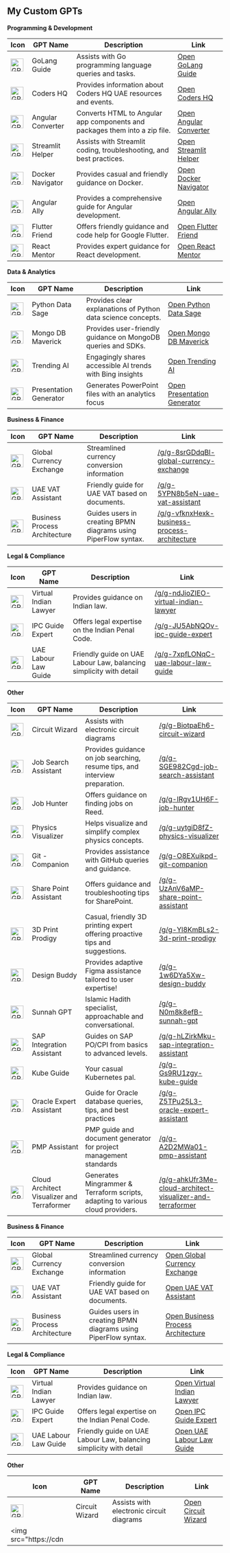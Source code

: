 ## My Custom GPTs

**Programming & Development**

| Icon | GPT Name | Description | Link |
|---|---|---|---|
| <div class="gizmo-shadow-stroke overflow-hidden rounded-full"><img src="https://files.oaiusercontent.com/file-lEcwY215qvHTgrGwDNqpXFZ1?se=2124-05-04T16%3A15%3A50Z&sp=r&sv=2023-11-03&sr=b&rscc=max-age%3D1209600%2C%20immutable&rscd=attachment%3B%20filename%3D199965ee-a29c-47aa-81c9-bd73e337076e.png&sig=d1IhJvzS68EJvDgHONPPXR6kryRsdV6aJj8pN/EgdCY%3D" class="h-full w-full bg-token-main-surface-secondary" alt="GPT" width="30" height="30"></div> | GoLang Guide | Assists with Go programming language queries and tasks. | [Open GoLang Guide](/g/g-lkgT9jBkz-golang-guide) |
| <div class="gizmo-shadow-stroke overflow-hidden rounded-full"><img src="https://files.oaiusercontent.com/file-UZyaYb3Fc1sqrfoWqUYbnwMB?se=2124-05-05T10%3A28%3A52Z&sp=r&sv=2023-11-03&sr=b&rscc=max-age%3D1209600%2C%20immutable&rscd=attachment%3B%20filename%3D361062964_1420581785152816_9061616852616417382_n.jpg&sig=C8st39zZlypxAmz%2Bz/VGDwcN2j4jT3pfYcoHiB1w264%3D" class="h-full w-full bg-token-main-surface-secondary" alt="GPT" width="30" height="30"></div> | Coders HQ | Provides information about Coders HQ UAE resources and events. | [Open Coders HQ](/g/g-oHTZgBnWU-coders-hq) |
| <div class="gizmo-shadow-stroke overflow-hidden rounded-full"><img src="https://files.oaiusercontent.com/file-1dZcTGowYkez9fpvCLInXaXb?se=2124-01-03T12%3A56%3A10Z&sp=r&sv=2021-08-06&sr=b&rscc=max-age%3D1209600%2C%20immutable&rscd=attachment%3B%20filename%3D64bf779b-e8d9-4dbc-9ed7-9277cba37487.png&sig=d6%2BKpKxBQpBtjc99g71xttqE3UmnOMS8Gzl5Mad/3Xs%3D" class="h-full w-full bg-token-main-surface-secondary" alt="GPT" width="30" height="30"></div> | Angular Converter | Converts HTML to Angular app components and packages them into a zip file. | [Open Angular Converter](/g/g-R1GKrTi1v-angular-converter) |
| <div class="gizmo-shadow-stroke overflow-hidden rounded-full"><img src="https://files.oaiusercontent.com/file-gn8WDWscNwlh7VDhQtOaQxRm?se=2123-12-09T15%3A01%3A17Z&sp=r&sv=2021-08-06&sr=b&rscc=max-age%3D1209600%2C%20immutable&rscd=attachment%3B%20filename%3D1592ac2e-f64a-4fb3-bbec-6e957a3744e4.png&sig=jIoYX0yapT3Q6b62T1rbDxIow8eaGb7iB5oHJZXtolc%3D" class="h-full w-full bg-token-main-surface-secondary" alt="GPT" width="30" height="30"></div> | Streamlit Helper | Assists with Streamlit coding, troubleshooting, and best practices. | [Open Streamlit Helper](/g/g-B5iGZl3Gf-streamlit-helper) |
| <div class="gizmo-shadow-stroke overflow-hidden rounded-full"><img src="https://files.oaiusercontent.com/file-epePhbwhQD0VIPsMbbubL4fs?se=2123-11-03T07%3A17%3A42Z&sp=r&sv=2021-08-06&sr=b&rscc=max-age%3D31536000%2C%20immutable&rscd=attachment%3B%20filename%3D684dcd70-cdc5-4db2-b961-710b4808e77e.png&sig=yJgeLbO%2BWYmFrs67jnGV3%2Bp3zkeOoe2qh3tN8GpSlV0%3D" class="h-full w-full bg-token-main-surface-secondary" alt="GPT" width="30" height="30"></div> | Docker Navigator | Provides casual and friendly guidance on Docker. | [Open Docker Navigator](/g/g-ktlu88Zmz-docker-navigator) |
| <div class="gizmo-shadow-stroke overflow-hidden rounded-full"><img src="https://files.oaiusercontent.com/file-ENOk4uIZh29lDTEVyRnUVFQU?se=2123-11-19T15%3A52%3A53Z&sp=r&sv=2021-08-06&sr=b&rscc=max-age%3D1209600%2C%20immutable&rscd=attachment%3B%20filename%3De0028727-116a-4854-be37-17f420d2be26.png&sig=K6fFMY3Rx4DoqIF1BI04oOmoDjL31jEVEDPhYkXD7pU%3D" class="h-full w-full bg-token-main-surface-secondary" alt="GPT" width="30" height="30"></div> | Angular Ally | Provides a comprehensive guide for Angular development. | [Open Angular Ally](/g/g-Dep3LtJVW-angular-ally) |
| <div class="gizmo-shadow-stroke overflow-hidden rounded-full"><img src="https://files.oaiusercontent.com/file-6qw98BdDKogoA2ITB6dEdSeR?se=2123-11-19T15%3A49%3A32Z&sp=r&sv=2021-08-06&sr=b&rscc=max-age%3D1209600%2C%20immutable&rscd=attachment%3B%20filename%3Db2f842f2-1f2f-42e7-85d3-9ee3a75347d7.png&sig=TohsQ1RpB1JY86k7fy1uNXaYZl5g8pv7yezbNVVYZKM%3D" class="h-full w-full bg-token-main-surface-secondary" alt="GPT" width="30" height="30"></div> | Flutter Friend | Offers friendly guidance and code help for Google Flutter. | [Open Flutter Friend](/g/g-Xw3SBBYqp-flutter-friend) |
| <div class="gizmo-shadow-stroke overflow-hidden rounded-full"><img src="https://files.oaiusercontent.com/file-DtUt7dOKroKEDX15bX1mWRpA?se=2123-11-19T15%3A54%3A28Z&sp=r&sv=2021-08-06&sr=b&rscc=max-age%3D1209600%2C%20immutable&rscd=attachment%3B%20filename%3D08358135-ed6c-4167-8dcf-7aa6565cb6e3.png&sig=vPnaLkSkLH%2B1gKbQpv%2B%2B9u0Knyk8rZ2UkHxfXvTDsCc%3D" class="h-full w-full bg-token-main-surface-secondary" alt="GPT" width="30" height="30"></div> | React Mentor | Provides expert guidance for React development. | [Open React Mentor](/g/g-4dUEV8nS8-react-mentor) |

**Data & Analytics**

| Icon | GPT Name | Description | Link |
|---|---|---|---|
| <div class="gizmo-shadow-stroke overflow-hidden rounded-full"><img src="https://files.oaiusercontent.com/file-rr1dYWXy4yvQ6Rz2rSF4oI9g?se=2123-11-19T18%3A49%3A35Z&sp=r&sv=2021-08-06&sr=b&rscc=max-age%3D1209600%2C%20immutable&rscd=attachment%3B%20filename%3Dfb55db13-29bd-4793-8231-ab0647fa1eb2.png&sig=9BooSiWtpP0fta9PrPngn%2B%2BBRzsTMglnyjQT03j6p9s%3D" class="h-full w-full bg-token-main-surface-secondary" alt="GPT" width="30" height="30"></div> | Python Data Sage | Provides clear explanations of Python data science concepts. | [Open Python Data Sage](/g/g-jsdVsp8fH-python-data-sage) |
| <div class="gizmo-shadow-stroke overflow-hidden rounded-full"><img src="https://files.oaiusercontent.com/file-uxLBfyEhtUGpPMgth59uLahZ?se=2123-11-19T19%3A05%3A35Z&sp=r&sv=2021-08-06&sr=b&rscc=max-age%3D1209600%2C%20immutable&rscd=attachment%3B%20filename%3De7ce5447-7215-43c0-99c1-3d9e58e27ae4.png&sig=AQn00D5ZYbiHYXOkoWqfI9XVlFNMsM16OKrztxQ3/vo%3D" class="h-full w-full bg-token-main-surface-secondary" alt="GPT" width="30" height="30"></div> | Mongo DB Maverick | Provides user-friendly guidance on MongoDB queries and SDKs. | [Open Mongo DB Maverick](/g/g-hbwrIKeYp-mongo-db-maverick) |
| <div class="gizmo-shadow-stroke overflow-hidden rounded-full"><img src="https://upload.wikimedia.org/wikipedia/commons/thumb/9/99/Bing_logo.svg/1200px-Bing_logo.svg.png" class="h-full w-full bg-token-main-surface-secondary" alt="GPT" width="30" height="30"></div> | Trending AI | Engagingly shares accessible AI trends with Bing insights | [Open Trending AI](/g/g-MIzdMXtyT-trending-ai) |
| <div class="gizmo-shadow-stroke overflow-hidden rounded-full"><img src="https://upload.wikimedia.org/wikipedia/commons/thumb/f/f2/Microsoft_PowerPoint_logo_%282019%29.svg/1200px-Microsoft_PowerPoint_logo_%282019%29.svg.png" class="h-full w-full bg-token-main-surface-secondary" alt="GPT" width="30" height="30"></div> | Presentation Generator | Generates PowerPoint files with an analytics focus | [Open Presentation Generator](/g/g-gtmf69Kgy-presentation-generator) | 

**Business & Finance**

| Icon | GPT Name | Description | Link |
|---|---|---|---|
| <div class="gizmo-shadow-stroke overflow-hidden rounded-full"><img src="https://cdn-icons-png.flaticon.com/512/3487/3487593.png" class="h-full w-full bg-token-main-surface-secondary" alt="GPT" width="30" height="30"></div> | Global Currency Exchange | Streamlined currency conversion information | [/g/g-8srGDdqBl-global-currency-exchange](/g/g-8srGDdqBl-global-currency-exchange) |
| <div class="gizmo-shadow-stroke overflow-hidden rounded-full"><img src="https://upload.wikimedia.org/wikipedia/commons/thumb/a/ae/Flag_of_the_United_Arab_Emirates.svg/1200px-Flag_of_the_United_Arab_Emirates.svg.png" class="h-full w-full bg-token-main-surface-secondary" alt="GPT" width="30" height="30"></div> | UAE VAT Assistant | Friendly guide for UAE VAT based on documents. | [/g/g-5YPN8b5eN-uae-vat-assistant](/g/g-5YPN8b5eN-uae-vat-assistant) |
| <div class="gizmo-shadow-stroke overflow-hidden rounded-full"><img src="https://www.visual-paradigm.com/images/products/community/bpmn-diagram-icon.png" class="h-full w-full bg-token-main-surface-secondary" alt="GPT" width="30" height="30"></div> | Business Process Architecture | Guides users in creating BPMN diagrams using PiperFlow syntax. | [/g/g-vfknxHexk-business-process-architecture](/g/g-vfknxHexk-business-process-architecture) |

**Legal & Compliance**

| Icon | GPT Name | Description | Link |
|---|---|---|---|
| <div class="gizmo-shadow-stroke overflow-hidden rounded-full"><img src="https://upload.wikimedia.org/wikipedia/commons/thumb/4/41/Flag_of_India.svg/1200px-Flag_of_India.svg.png" class="h-full w-full bg-token-main-surface-secondary" alt="GPT" width="30" height="30"></div> | Virtual Indian Lawyer | Provides guidance on Indian law. | [/g/g-ndJioZIEO-virtual-indian-lawyer](/g/g-ndJioZIEO-virtual-indian-lawyer) |
| <div class="gizmo-shadow-stroke overflow-hidden rounded-full"><img src="https://www.law.cornell.edu/wex/media/images/wex-icons/law-icon.png" class="h-full w-full bg-token-main-surface-secondary" alt="GPT" width="30" height="30"></div> | IPC Guide Expert | Offers legal expertise on the Indian Penal Code. | [/g/g-JU5AbNQOv-ipc-guide-expert](/g/g-JU5AbNQOv-ipc-guide-expert) |
| <div class="gizmo-shadow-stroke overflow-hidden rounded-full"><img src="https://upload.wikimedia.org/wikipedia/commons/thumb/a/ae/Flag_of_the_United_Arab_Emirates.svg/1200px-Flag_of_the_United_Arab_Emirates.svg.png" class="h-full w-full bg-token-main-surface-secondary" alt="GPT" width="30" height="30"></div> | UAE Labour Law Guide | Friendly guide on UAE Labour Law, balancing simplicity with detail | [/g/g-7xpfLONqC-uae-labour-law-guide](/g/g-7xpfLONqC-uae-labour-law-guide) |

**Other**

| Icon | GPT Name | Description | Link |
|---|---|---|---|
| <div class="gizmo-shadow-stroke overflow-hidden rounded-full"><img src="https://files.oaiusercontent.com/file-6QdyOlbVvnYylRwU8Nkfmxxx?se=2124-03-03T19%3A31%3A05Z&sp=r&sv=2021-08-06&sr=b&rscc=max-age%3D1209600%2C%20immutable&rscd=attachment%3B%20filename%3D3f4fa0ec-7148-4b7a-9346-59eafa1d1bc7.png&sig=WvZXXENz6JRnR9gxxJ2pk5yJchJQ5WzbxR3uVBSN7VE%3D" class="h-full w-full bg-token-main-surface-secondary" alt="GPT" width="30" height="30"></div> | Circuit Wizard | Assists with electronic circuit diagrams | [/g/g-BiotpaEh6-circuit-wizard](/g/g-BiotpaEh6-circuit-wizard) |
| <div class="gizmo-shadow-stroke overflow-hidden rounded-full"><img src="https://cdn-icons-png.flaticon.com/512/3487/3487595.png" class="h-full w-full bg-token-main-surface-secondary" alt="GPT" width="30" height="30"></div> | Job Search Assistant | Provides guidance on job searching, resume tips, and interview preparation. | [/g/g-SGE982Cgd-job-search-assistant](/g/g-SGE982Cgd-job-search-assistant) |
| <div class="gizmo-shadow-stroke overflow-hidden rounded-full"><img src="https://www.reed.co.uk/images/logo.svg" class="h-full w-full bg-token-main-surface-secondary" alt="GPT" width="30" height="30"></div> | Job Hunter | Offers guidance on finding jobs on Reed. | [/g/g-IRgv1UH6F-job-hunter](/g/g-IRgv1UH6F-job-hunter) |
| <div class="gizmo-shadow-stroke overflow-hidden rounded-full"><img src="https://www.iconfinder.com/data/icons/science-and-technology-1/100/physics-512.png" class="h-full w-full bg-token-main-surface-secondary" alt="GPT" width="30" height="30"></div> | Physics Visualizer | Helps visualize and simplify complex physics concepts. | [/g/g-uytgiD8fZ-physics-visualizer](/g/g-uytgiD8fZ-physics-visualizer) |
| <div class="gizmo-shadow-stroke overflow-hidden rounded-full"><img src="https://github.githubassets.com/images/modules/logos_page/GitHub-Mark.png" class="h-full w-full bg-token-main-surface-secondary" alt="GPT" width="30" height="30"></div> | Git - Companion | Provides assistance with GitHub queries and guidance. | [/g/g-O8EXuikpd-git-companion](/g/g-O8EXuikpd-git-companion) |
| <div class="gizmo-shadow-stroke overflow-hidden rounded-full"><img src="https://upload.wikimedia.org/wikipedia/commons/thumb/8/86/SharePoint_logo.svg/1200px-SharePoint_logo.svg.png" class="h-full w-full bg-token-main-surface-secondary" alt="GPT" width="30" height="30"></div> | Share Point Assistant | Offers guidance and troubleshooting tips for SharePoint. | [/g/g-UzAnV6aMP-share-point-assistant](/g/g-UzAnV6aMP-share-point-assistant) |
| <div class="gizmo-shadow-stroke overflow-hidden rounded-full"><img src="https://files.oaiusercontent.com/file-5xVD178tjbc2XiLsp1yKmnSU?se=2123-11-20T07%3A22%3A59Z&sp=r&sv=2021-08-06&sr=b&rscc=max-age%3D1209600%2C%20immutable&rscd=attachment%3B%20filename%3Dad03b98c-5655-48b5-a583-4b90d46df12f.png&sig=tkCXgWvjlfHoB4aZy4V6JO13Z1pR23O41PeA9u8rSYw%3D" class="h-full w-full bg-token-main-surface-secondary" alt="GPT" width="30" height="30"></div> | 3D Print Prodigy | Casual, friendly 3D printing expert offering proactive tips and suggestions. | [/g/g-Yl8KmBLs2-3d-print-prodigy](/g/g-Yl8KmBLs2-3d-print-prodigy) |
| <div class="gizmo-shadow-stroke overflow-hidden rounded-full"><img src="https://www.figma.com/static/images/logo-icon.svg" class="h-full w-full bg-token-main-surface-secondary" alt="GPT" width="30" height="30"></div> | Design Buddy | Provides adaptive Figma assistance tailored to user expertise! | [/g/g-1w6DYa5Xw-design-buddy](/g/g-1w6DYa5Xw-design-buddy) |
| <div class="gizmo-shadow-stroke overflow-hidden rounded-full"><img src="https://files.oaiusercontent.com/file-Wgbh6TG8dWGik3u5GGXJyrqj?se=2123-10-17T19%3A07%3A04Z&sp=r&sv=2021-08-06&sr=b&rscc=max-age%3D31536000%2C%20immutable&rscd=attachment%3B%20filename%3D7de067a1-df8f-463a-95ff-82cbbb5b949d.png&sig=/KyyIvGOMy%2BwByQiJAtQm9GbObJp59teCGTv5vGHqJ0%3D" class="h-full w-full bg-token-main-surface-secondary" alt="GPT" width="30" height="30"></div> | Sunnah GPT | Islamic Hadith specialist, approachable and conversational. | [/g/g-N0m8k8efB-sunnah-gpt](/g/g-N0m8k8efB-sunnah-gpt) |
| <div class="gizmo-shadow-stroke overflow-hidden rounded-full"><img src="https://upload.wikimedia.org/wikipedia/commons/thumb/0/0e/SAP_Logo.svg/1200px-SAP_Logo.svg.png" class="h-full w-full bg-token-main-surface-secondary" alt="GPT" width="30" height="30"></div> | SAP Integration Assistant | Guides on SAP PO/CPI from basics to advanced levels. | [/g/g-hLZirkMku-sap-integration-assistant](/g/g-hLZirkMku-sap-integration-assistant) |
| <div class="gizmo-shadow-stroke overflow-hidden rounded-full"><img src="https://upload.wikimedia.org/wikipedia/commons/thumb/d/d7/Kubernetes_logo.svg/1200px-Kubernetes_logo.svg.png" class="h-full w-full bg-token-main-surface-secondary" alt="GPT" width="30" height="30"></div> | Kube Guide | Your casual Kubernetes pal. | [/g/g-Gs9RU1zgy-kube-guide](/g/g-Gs9RU1zgy-kube-guide) |
| <div class="gizmo-shadow-stroke overflow-hidden rounded-full"><img src="https://files.oaiusercontent.com/file-ZmMhGDuHKYVL0j00zMVgJUxj?se=2123-11-19T16%3A01%3A17Z&sp=r&sv=2021-08-06&sr=b&rscc=max-age%3D1209600%2C%20immutable&rscd=attachment%3B%20filename%3D20de870c-a5c0-4387-81cd-90cb87b62879.png&sig=Zgrlt%2BbXRMwtTLf9FNFSf/1%2Bqd3byq/Bzf/Oc8sWG4o%3D" class="h-full w-full bg-token-main-surface-secondary" alt="GPT" width="30" height="30"></div> | Oracle Expert Assistant | Guide for Oracle database queries, tips, and best practices | [/g/g-Z5TPu25L3-oracle-expert-assistant](/g/g-Z5TPu25L3-oracle-expert-assistant) |
| <div class="gizmo-shadow-stroke overflow-hidden rounded-full"><img src="https://files.oaiusercontent.com/file-zA6lBGXO6ODFWA8AWygsyGl0?se=2123-11-03T08%3A06%3A59Z&sp=r&sv=2021-08-06&sr=b&rscc=max-age%3D31536000%2C%20immutable&rscd=attachment%3B%20filename%3Dpmi-pmp-600px-logo.png&sig=zc1f8ESD7JTDxab3r7kX4K4pwH0tyh7fjX9Dtb%2BNCZQ%3D" class="h-full w-full bg-token-main-surface-secondary" alt="GPT" width="30" height="30"></div> | PMP Assistant | PMP guide and document generator for project management standards | [/g/g-A2D2MWa01-pmp-assistant](/g/g-A2D2MWa01-pmp-assistant) |
| <div class="gizmo-shadow-stroke overflow-hidden rounded-full"><img src="https://files.oaiusercontent.com/file-aMuD7ukvdCiEf0SRkilcxoP2?se=2123-10-24T17%3A33%3A26Z&sp=r&sv=2021-08-06&sr=b&rscc=max-age%3D31536000%2C%20immutable&rscd=attachment%3B%20filename%3D20412d0f-c21d-4f18-a73b-05f4509f5794.png&sig=TZmjS9fXMV54df6hqRD5QPaQAQWyG/ZNdBBkkdh/yJ4%3D" class="h-full w-full bg-token-main-surface-secondary" alt="GPT" width="30" height="30"></div> | Cloud Architect Visualizer and Terraformer | Generates Mingrammer & Terraform scripts, adapting to various cloud providers. | [/g/g-ahkUfr3Me-cloud-architect-visualizer-and-terraformer](/g/g-ahkUfr3Me-cloud-architect-visualizer-and-terraformer) |

**Business & Finance**

| Icon | GPT Name | Description | Link |
|---|---|---|---|
| <div class="gizmo-shadow-stroke overflow-hidden rounded-full"><img src="https://cdn-icons-png.flaticon.com/512/3487/3487593.png" class="h-full w-full bg-token-main-surface-secondary" alt="GPT" width="30" height="30"></div> | Global Currency Exchange | Streamlined currency conversion information | [Open Global Currency Exchange](/g/g-8srGDdqBl-global-currency-exchange) |
| <div class="gizmo-shadow-stroke overflow-hidden rounded-full"><img src="https://upload.wikimedia.org/wikipedia/commons/thumb/a/ae/Flag_of_the_United_Arab_Emirates.svg/1200px-Flag_of_the_United_Arab_Emirates.svg.png" class="h-full w-full bg-token-main-surface-secondary" alt="GPT" width="30" height="30"></div> | UAE VAT Assistant | Friendly guide for UAE VAT based on documents. | [Open UAE VAT Assistant](/g/g-5YPN8b5eN-uae-vat-assistant) |
| <div class="gizmo-shadow-stroke overflow-hidden rounded-full"><img src="https://www.visual-paradigm.com/images/products/community/bpmn-diagram-icon.png" class="h-full w-full bg-token-main-surface-secondary" alt="GPT" width="30" height="30"></div> | Business Process Architecture | Guides users in creating BPMN diagrams using PiperFlow syntax. | [Open Business Process Architecture](/g/g-vfknxHexk-business-process-architecture) |

**Legal & Compliance**

| Icon | GPT Name | Description | Link |
|---|---|---|---|
| <div class="gizmo-shadow-stroke overflow-hidden rounded-full"><img src="https://upload.wikimedia.org/wikipedia/commons/thumb/4/41/Flag_of_India.svg/1200px-Flag_of_India.svg.png" class="h-full w-full bg-token-main-surface-secondary" alt="GPT" width="30" height="30"></div> | Virtual Indian Lawyer | Provides guidance on Indian law. | [Open Virtual Indian Lawyer](/g/g-ndJioZIEO-virtual-indian-lawyer) |
| <div class="gizmo-shadow-stroke overflow-hidden rounded-full"><img src="https://www.law.cornell.edu/wex/media/images/wex-icons/law-icon.png" class="h-full w-full bg-token-main-surface-secondary" alt="GPT" width="30" height="30"></div> | IPC Guide Expert | Offers legal expertise on the Indian Penal Code. | [Open IPC Guide Expert](/g/g-JU5AbNQOv-ipc-guide-expert) |
| <div class="gizmo-shadow-stroke overflow-hidden rounded-full"><img src="https://upload.wikimedia.org/wikipedia/commons/thumb/a/ae/Flag_of_the_United_Arab_Emirates.svg/1200px-Flag_of_the_United_Arab_Emirates.svg.png" class="h-full w-full bg-token-main-surface-secondary" alt="GPT" width="30" height="30"></div> | UAE Labour Law Guide | Friendly guide on UAE Labour Law, balancing simplicity with detail | [Open UAE Labour Law Guide](/g/g-7xpfLONqC-uae-labour-law-guide) |

**Other**

| Icon | GPT Name | Description | Link |
|---|---|---|---|
| <div class="gizmo-shadow-stroke overflow-hidden rounded-full"><img src="https://files.oaiusercontent.com/file-6QdyOlbVvnYylRwU8Nkfmxxx?se=2124-03-03T19%3A31%3A05Z&sp=r&sv=2021-08-06&sr=b&rscc=max-age%3D1209600%2C%20immutable&rscd=attachment%3B%20filename%3D3f4fa0ec-7148-4b7a-9346-59eafa1d1bc7.png&sig=WvZXXENz6JRnR9gxxJ2pk5yJchJQ5WzbxR3uVBSN7VE%3D" class="h-full w-full bg-token-main-surface-secondary" alt="GPT" width="30" height="30"></div> | Circuit Wizard | Assists with electronic circuit diagrams | [Open Circuit Wizard](/g/g-BiotpaEh6-circuit-wizard) |
| <div class="gizmo-shadow-stroke overflow-hidden rounded-full"><img src="https://cdn
